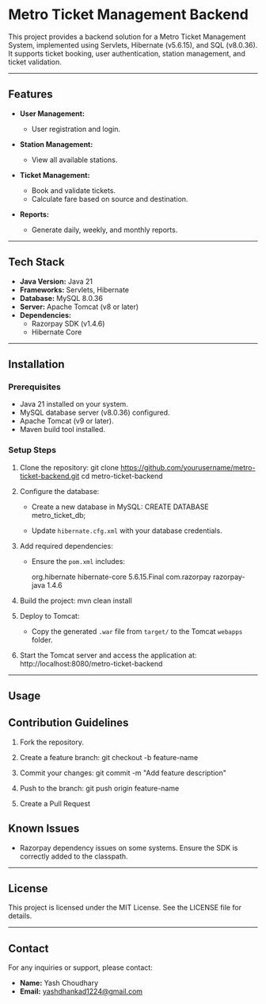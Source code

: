 # Metro Ticket Management Backend

This project provides a backend solution for a Metro Ticket Management System, implemented using Servlets, Hibernate (v5.6.15), and SQL (v8.0.36). It supports ticket booking, user authentication, station management, and ticket validation.

---

## Features
- **User Management:**
  - User registration and login.

- **Station Management:**
  - View all available stations.

- **Ticket Management:**
  - Book and validate tickets.
  - Calculate fare based on source and destination.

- **Reports:**
  - Generate daily, weekly, and monthly reports.

---

## Tech Stack
- **Java Version:** Java 21
- **Frameworks:** Servlets, Hibernate
- **Database:** MySQL 8.0.36
- **Server:** Apache Tomcat (v8 or later)
- **Dependencies:**
  - Razorpay SDK (v1.4.6)
  - Hibernate Core

---

## Installation

### Prerequisites
- Java 21 installed on your system.
- MySQL database server (v8.0.36) configured.
- Apache Tomcat (v9 or later).
- Maven build tool installed.

### Setup Steps

1. Clone the repository:
   git clone https://github.com/yourusername/metro-ticket-backend.git
   cd metro-ticket-backend

2. Configure the database:
   - Create a new database in MySQL:
     CREATE DATABASE metro_ticket_db;
   
   - Update `hibernate.cfg.xml` with your database credentials.

3. Add required dependencies:
   - Ensure the `pom.xml` includes:
  
     <dependency>
       <groupId>org.hibernate</groupId>
       <artifactId>hibernate-core</artifactId>
       <version>5.6.15.Final</version>
     </dependency>
     <dependency>
       <groupId>com.razorpay</groupId>
       <artifactId>razorpay-java</artifactId>
       <version>1.4.6</version>
     </dependency>
    

4. Build the project:
   mvn clean install

5. Deploy to Tomcat:
   - Copy the generated `.war` file from `target/` to the Tomcat `webapps` folder.

6. Start the Tomcat server and access the application at:
   http://localhost:8080/metro-ticket-backend

---

## Usage



## Contribution Guidelines

1. Fork the repository.
2. Create a feature branch:
   git checkout -b feature-name
  
3. Commit your changes:
   git commit -m "Add feature description"
   
4. Push to the branch:
   git push origin feature-name
   
6. Create a Pull Request
   

## Known Issues
- Razorpay dependency issues on some systems. Ensure the SDK is correctly added to the classpath.

---

## License
This project is licensed under the MIT License. See the LICENSE file for details.

---

## Contact
For any inquiries or support, please contact:
- **Name:** Yash Choudhary
- **Email:** yashdhankad1224@gmail.com

